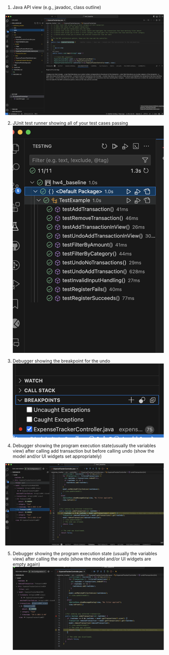 1. Java API view (e.g., javadoc, class outline)

![](api_docs.png)

2. JUnit test runner showing all of your test cases passing
![](./unit_tests_all_pass.png)

3. Debugger showing the breakpoint for the undo
![](./breakpoint.png)


4. Debugger showing the program execution state(usually the variables view) after calling add transaction but before calling undo (show the model and/or UI widgets set appropriately)

![](./before_undo_part.png)

5. Debugger showing the program execution state (usually the variables view) after calling the undo (show the model and/or UI widgets are empty again)
![](./after_undo_part.png)
